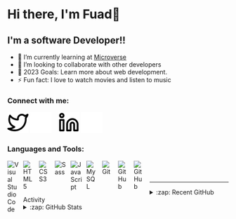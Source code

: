 # Hi there, I'm Fuad👋

## I'm a software Developer!!

- 🌱 I’m currently learning at [Microverse](https://www.microverse.org/)
- 👯 I’m looking to collaborate with other developers
- 🥅 2023 Goals: Learn more about web development.
- ⚡ Fun fact: I love to watch movies and listen to music

### Connect with me:

[![website](./images/twitter-light.svg)](https://twitter.com/Fuad01804580#gh-light-mode-only)
[![website](./images/twitter-dark.svg)](https://twitter.com/Fuad01804580#gh-dark-mode-only)
&nbsp;&nbsp;
[![website](./images/linkedin-light.svg)](https://www.linkedin.com/in/fuad-moin-a7b126259/#gh-light-mode-only)
[![website](./images/linkedin-dark.svg)](https://www.linkedin.com/in/fuad-moin-a7b126259/#gh-dark-mode-only)

### Languages and Tools:

<img align="left" alt="Visual Studio Code" width="26px" src="https://cdn.jsdelivr.net/gh/devicons/devicon/icons/vscode/vscode-original.svg" style="padding-right:10px;" />
<img align="left" alt="HTML5" width="26px" src="https://cdn.jsdelivr.net/gh/devicons/devicon/icons/html5/html5-original.svg" style="padding-right:10px;" />
<img align="left" alt="CSS3" width="26px" src="https://cdn.jsdelivr.net/gh/devicons/devicon/icons/css3/css3-original.svg" style="padding-right:10px;" />
<img align="left" alt="Sass" width="26px" src="https://cdn.jsdelivr.net/gh/devicons/devicon/icons/sass/sass-original.svg" style="padding-right:10px;" />
<img align="left" alt="JavaScript" width="26px" src="https://cdn.jsdelivr.net/gh/devicons/devicon/icons/javascript/javascript-original.svg" style="padding-right:10px;" />
<img align="left" alt="MySQL" width="26px" src="https://cdn.jsdelivr.net/gh/devicons/devicon/icons/mysql/mysql-original.svg" style="padding-right:10px;" />
<img align="left" alt="Git" width="26px" src="https://cdn.jsdelivr.net/gh/devicons/devicon/icons/git/git-original.svg" style="padding-right:10px;" />
<img align="left" alt="GitHub" width="26px" src="https://user-images.githubusercontent.com/3369400/139447912-e0f43f33-6d9f-45f8-be46-2df5bbc91289.png" style="padding-right:10px;" />
<img align="left" alt="GitHub" width="26px" src="https://user-images.githubusercontent.com/3369400/139448065-39a229ba-4b06-434b-bc67-616e2ed80c8f.png" style="padding-right:10px;" />

<br />
<br />

---

<details>
  <summary>:zap: Recent GitHub Activity</summary>
  
<!--START_SECTION:activity-->
1. [To-do List](https://github.com/fuadmoin/TODOLIST)
2. [Awesome books](https://github.com/fuadmoin/Awesome-books-app)
3. [English Wihtout Border](https://github.com/fuadmoin/English-Without-Border)
4. [Portfolio](https://github.com/fuadmoin/Portfolio)

<!--END_SECTION:activity-->

</details>

<details>
  <summary>:zap: GitHub Stats</summary>

  <img align="left" alt="Fuad's GitHub Stats" src="https://github-readme-stats.vercel.app/api?username=fuadmoin&show_icons=true&hide_border=false&title_color=ff652f&icon_color=FFE400&bg_color=09131B&text_color=ffffff&border_color=0c1a25" />

</details>
